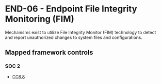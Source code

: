 # END-06 - Endpoint File Integrity Monitoring (FIM)
Mechanisms exist to utilize File Integrity Monitor (FIM) technology to detect and report unauthorized changes to system files and configurations.
## Mapped framework controls
### SOC 2
- [CC6.8](../soc2/cc68.md)